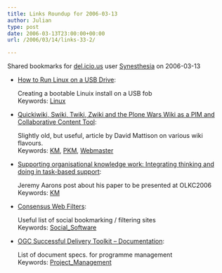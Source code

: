 ```yaml
---
title: Links Roundup for 2006-03-13
author: Julian
type: post
date: 2006-03-13T23:00:00+00:00
url: /2006/03/14/links-33-2/

---
```

Shared bookmarks for [del.icio.us][1] user  [Synesthesia][2] on 2006-03-13

  * [How to Run Linux on a USB Drive][3]:
  
    Creating a bootable Linuix install on a USB fob   
    Keywords: [Linux][4]
  * [Quickiwiki, Swiki, Twiki, Zwiki and the Plone Wars Wiki as a PIM and Collaborative Content Tool][5]:
  
    Slightly old, but useful, article by David Mattison on various wiki flavours.   
    Keywords: [KM][6], [PKM][7], [Webmaster][8]
  * [Supporting organisational knowledge work: Integrating thinking and doing in task-based support][9]:
  
    Jeremy Aarons post about his paper to be presented at OLKC2006   
    Keywords: [KM][6]
  * [Consensus Web Filters][10]:
  
    Useful list of social bookmarking / filtering sites   
    Keywords: [Social_Software][11]
  * [OGC Successful Delivery Toolkit &#8211; Documentation][12]:
  
    List of document specs. for programme management   
    Keywords: [Project_Management][13]

 [1]: http://del.icio.us/
 [2]: http://del.icio.us/synesthesia
 [3]: http://www.althack.com/index.php?option=com_content&task=view&id=24&Itemid=27 "http://www.althack.com/index.php?option=com_content&task=view&id=24&Itemid=27"
 [4]: http://del.icio.us/synesthesia/Linux
 [5]: http://www.infotoday.com/searcher/apr03/mattison.shtml "http://www.infotoday.com/searcher/apr03/mattison.shtml"
 [6]: http://del.icio.us/synesthesia/KM
 [7]: http://del.icio.us/synesthesia/PKM
 [8]: http://del.icio.us/synesthesia/Webmaster
 [9]: http://www.jpaarons.net/dubbings/ "http://www.jpaarons.net/dubbings/"
 [10]: http://www.kk.org/cooltools/archives/001163.php "http://www.kk.org/cooltools/archives/001163.php"
 [11]: http://del.icio.us/synesthesia/Social_Software
 [12]: http://www.ogc.gov.uk/sdtoolkit/reference/documentation/ "http://www.ogc.gov.uk/sdtoolkit/reference/documentation/"
 [13]: http://del.icio.us/synesthesia/Project_Management